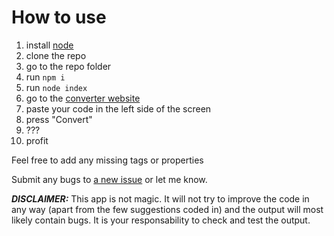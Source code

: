 # How to use
1. install [node](https://nodejs.org/en/)
1. clone the repo
1. go to the repo folder
1. run `npm i`
1. run `node index`
1. go to the [converter website](http://localhost:5055)
1. paste your code in the left side of the screen
1. press "Convert"
1. ???
1. profit

Feel free to add any missing tags or properties

Submit any bugs to [a new issue](https://github.com/StefanPuia/minilang-to-groovy/issues) or let me know.

***DISCLAIMER:*** This app is not magic. It will not try to improve the code in any way (apart from the few suggestions coded in) and the output will most likely contain bugs. It is your responsability to check and test the output.